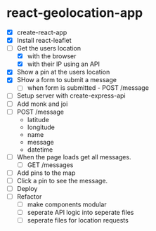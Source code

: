 # react-geolocation-app

- [x] create-react-app
- [x] Install react-leaflet
- [ ] Get the users location
  - [x] with the browser
  - [x] with their IP using an API
- [x] Show a pin at the users location
- [x] SHow a form to submit a message
  - [ ] when form is submitted - POST /message
- [ ] Setup server with create-express-api
- [ ] Add monk and joi
- [ ] POST /message
  - latitude
  - longitude
  - name
  - message
  - datetime
- [ ] When the page loads get all messages.
  - [ ] GET /messages
- [ ] Add pins to the map
- [ ] Click a pin to see the message.
- [ ] Deploy
- [ ] Refactor
  - [ ] make components modular
  - [ ] seperate API logic into seperate files
  - [ ] seperate files for location requests
